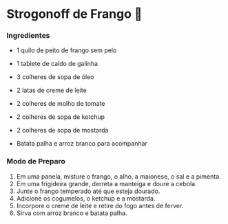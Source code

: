 # Strogonoff de Frango :baby_chick:

### Ingredientes

- 1 quilo de peito de frango sem pelo

- 1 tablete de caldo de galinha

- 3 colheres de sopa de óleo

- 2 latas de creme de leite

- 2 colheres de molho de tomate

- 2 colheres de sopa de ketchup

- 2 colheres de sopa de mostarda

- Batata palha e arroz branco para acompanhar

  

### Modo de Preparo

1. Em uma panela, misture o frango, o alho, a maionese, o sal e a pimenta.
2. Em uma frigideira grande, derreta a manteiga e doure a cebola.
3. Junte o frango temperado até que esteja dourado.
4. Adicione os cogumelos, o ketchup e a mostarda.
5. Incorpore o creme de leite e retire do fogo antes de ferver.
6. Sirva com arroz branco e batata palha.







